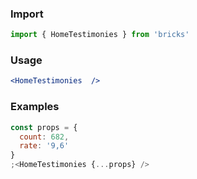 ### Import

```js static
import { HomeTestimonies } from 'bricks'
```

### Usage

```jsx static
<HomeTestimonies  />
```

### Examples

```jsx
const props = {
  count: 682,
  rate: '9,6'
}
;<HomeTestimonies {...props} />
```
